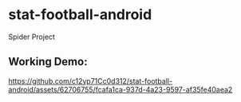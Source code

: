 # stat-football-android
Spider Project

## Working Demo:
https://github.com/c12yp71Cc0d312/stat-football-android/assets/62706755/fcafa1ca-937d-4a23-9597-af35fe40aea2
